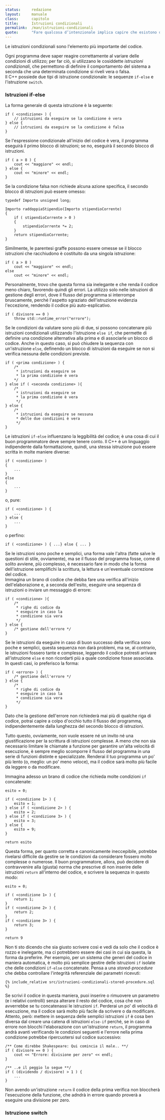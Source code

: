 ```yaml
---
status:     redazione
layout:     manuale
class:      capitolo
title:      Istruzioni condizionali
permalink:  /man/istruzioni-condizionali
quote:      "Fare qualcosa d’intenzionale implica capire che esistono delle alternative, e sceglierne una; e questi sono attributi dell’intelligenza"
---
```


<!-- 
La citazione è da: Asimov, Isaac. Civiltà extraterrestri (Italian Edition) . MONDADORI. Kindle Edition. 
-->

Le istruzioni condizionali sono l'elemento più importante del codice.

Ogni programma deve saper reagire correttamente al variare delle condizioni di utilizzo; per far ciò, si utilizzano le cosiddette *istruzioni condizionali*, che permettono di definire il comportamento del sistema a seconda che una determinata condizione si riveli vera o falsa.  
Il C++ possiede due tipi di istruzione condizionale: le sequenze `if-else` e l'istruzione `switch`.

### Istruzioni if-else

La forma generale di questa istruzione è la seguente:

```
if ( <condizione> ) {
    // istruzioni da eseguire se la condizione è vera
} else {
    // istruzioni da eseguire se la condizione è falsa
}
```

Se l'espressione condizionale all'inizio del codice è vera, il programma eseguirà il primo blocco di istruzioni; se no, eseguirà il secondo blocco di istruzioni.

```
if ( a > 8 ) {
    cout << "maggiore" << endl;
} else {
    cout << "minore" << endl;
}
```

Se la condizione falsa non richiede alcuna azione specifica, il secondo blocco di istruzioni può essere omesso:

```
typedef Importo unsigned long;

Importo raddoppiaStipendio(Importo stipendioCorrente)
{
    if ( stipendioCorrente > 0 )
    {
        stipendioCorrente *= 2; 
    }    
    return stipendioCorrente;   
}
```

Similmente, le parentesi graffe possono essere omesse se il blocco istruzioni che racchiudono è costituito da una singola istruzione:

```
if ( a > 8 ) 
    cout << "maggiore" << endl;
else
    cout << "minore" << endl;
```

Personalmente, trovo che questa forma sia inelegante e che renda il codice meno chiaro, favorendo quindi gli errori.
La utilizzo solo nelle istruzioni di gestione degli errori, dove il flusso del programma si interrompe bruscamente, perché l'aspetto sgraziato dell'istruzione evidenzia l'eccezione, rendendo il codice più auto-esplicativo.

```
if ( divisore == 0 ) 
    throw std::runtime_error("errore");
```


Se le condizioni da valutare sono più di due, si possono concatenare più istruzioni condizionali utilizzando l'istruzione `else if`, che permette di definire una condizione alternativa alla prima e di associarle un blocco di codice.
Anche in questo caso, si può chiudere la sequenza con un'istruzione `else`, definendo un blocco di istruzioni da eseguire se non si verifica nessuna delle condizioni previste.

```
if ( <prima condizione> ) {
    /*
     * istruzioni da eseguire se 
     * la prima condizione è vera
    */
} else if ( <seconda condizione> ){
    /*
     * istruzioni da eseguire se 
     * la prima condizione è vera
     */
} else {
    /*
     * istruzioni da eseguire se nessuna
     * delle due condizioni è vera
     */
}
```

Le istruzioni `if-else` influenzano la leggibilità del codice; è una cosa di cui il buon programmatore deve sempre tenere conto.
Il C++ è un linguaggio indipendente dalla formattazione, quindi, una stessa istruzione può essere scritta in molte maniere diverse:

```
if ( <condizione> )
{
    ...
}
else
{
    ...
}
```

o, pure:

```
if ( <condizione> ) {
    ...
} else {
    ...
}
```

o perfino:

```
if ( <condizione> ) { ...} else { ... }
```

Se le istruzioni sono poche e semplici, una forma vale l'altra (fatte salve le questioni di stile, ovviamente), ma se il flusso del programma fosse, come di solito avviene, più complesso, è necessario fare in modo che la forma dell'istruzione semplifichi la scrittura, la lettura e un'eventuale correzione del codice.  
Immagina un brano di codice che debba fare una verifica all'inizio dell'elaborazione e, a seconda dell'esito, eseguire una sequenza di istruzioni o inviare un messaggio di errore:

```
if ( <condizione> ){
    /*
     * righe di codice da
     * eseguire in caso la
     * condizione sia vera
     */
} else {
    /* gestione dell'errore */
}
```

Se le istruzioni da eseguire in caso di buon successo della verifica sono poche e semplici, questa sequenza non darà problemi, ma se, al contrario, le istruzioni fossero tante e complesse, leggendo il codice potresti arrivare all'istruzione `else` e non ricordarti più a quale condizione fosse associata.  
In questi casi, io preferisco la forma:

```
if ( <errore> ) {
    /* gestione dell'errore */
} else {
    /*
     * righe di codice da
     * eseguire in caso la
     * condizione sia vera
     */
}
```

Dato che la gestione dell'errore non richiederà mai più di qualche riga di codice, potrai capire a colpo d'occhio tutto il flusso del programma, indipendentemente dalla lunghezza del secondo blocco di istruzioni.

Tutto questo, ovviamente, non vuole essere né un invito né una giustificazione per la scrittura di istruzioni complesse.
A meno che non sia necessario limitare le chiamate a funzione per garantire un'alta velocità di esecuzione, è sempre meglio scomporre il flusso del programma in una serie di funzioni distinte e specializzate.
Renderai il tuo programma un po' più lento (o, meglio: un po' meno veloce), ma il codice sarà molto più facile da leggere o da modificare. 
<!-- @todo parlare del "codice spaghetti". -->

Immagina adesso un brano di codice che richieda molte condizioni `if` concatenate:

```
esito = 0;

if ( <condizione 1> ) {
    esito = 1;
} else if ( <condizione 2> ) {
    esito = 2;
} else if ( <condizione 3> ) {
    esito = 3;
} else {
    esito = 9;
}

return esito
```

Questa forma, per quanto corretta e canonicamente ineccepibile, potrebbe rivelarsi difficile da gestire se le condizioni da considerare fossero molto complesse o numerose.
Il buon programmatore, allora, può decidere di contravvenire alla (giusta) norma che prescrive di non inserire delle istruzioni `return` all'interno del codice, e scrivere la sequenza in questo modo:

```
esito = 0;

if ( <condizione 1> ) {
    return 1;
}
if ( <condizione 2> ) {
    return 2;
} 
if ( <condizione 3> ) {
    return 3;
} 

return 9
```

Non ti sto dicendo che sia giusto scrivere così e vedi da solo che il codice è rozzo e inelegante, ma ci potrebbero essere dei casi in cui sia questa, la forma da preferire.
Per esempio, per un sistema che generi del codice in maniera automatica, è molto più semplice gestire delle istruzioni `if` isolate che delle condizioni `if-else` concatenate.
Pensa a una *stored-procedure* che debba controllare l'integrità referenziale dei parametri ricevuti:

```
{% include_relative src/istruzioni-condizionali-stored-procedure.sql %}
```

Se scrivi il codice in questa maniera, puoi inserire o rimuovere un parametro (e i relativi controlli) senza alterare il resto del codice, cosa che non avverrebbe se tu concatenassi le istruzioni `if`. 
Perderai un po' di velocità di esecuzione, ma il codice sarà molto più facile da scrivere o da modificare.  
Attento, però: mettere in sequenza delle semplici istruzioni `if` è cosa
ben diversa dal creare una catena di istruzioni `else-if` perché, se in caso di errore non blocchi l'elaborazione con un'istruzione `return`, il programma andrà avanti verificando le condizioni seguenti e l'errore nella prima condizione potrebbe ripercuotersi sul codice successivo:

```
/** Come direbbe Shakespeare: Qui comincia il male.. **/
if ( divisore == 0 ) {
    cout << "Errore: divisione per zero" << endl;
}

/** ..e il peggio lo segue **/
if ( (dividendo / divisore) > 1 ) {
    ...
}
```

Non avendo un'istruzione `return` il codice della prima verifica non bloccherà l'esecuzione della funzione, che adndrà in errore quando proverà a eseguire una divisione per zero.


### Istruzione switch


<!--

@todo
- introdurre l'idea delle "variazioni" della storia dell'Universo
- chiudere con l'aneddoto del Maestro Canaro e il sacerdote buddista.

-->

